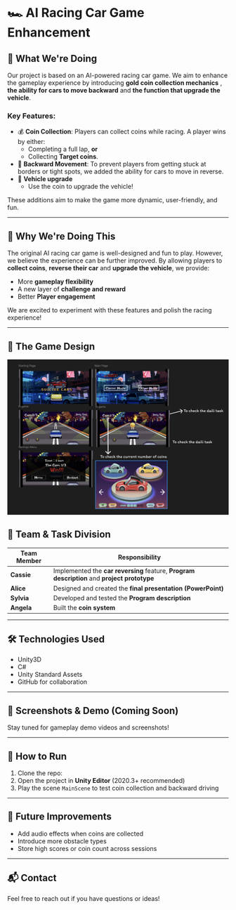# 🏎️ AI Racing Car Game Enhancement

## 📌 What We're Doing

Our project is based on an AI-powered racing car game. We aim to enhance the gameplay experience by introducing **gold coin collection mechanics** , **the ability for cars to move backward** and **the function that upgrade the vehicle**.

### Key Features:
- 💰 **Coin Collection**: Players can collect coins while racing. A player wins by either:
  - Completing a full lap, **or**
  - Collecting **Target coins**.
- 🔁 **Backward Movement**: To prevent players from getting stuck at borders or tight spots, we added the ability for cars to move in reverse.
- 🚗 **Vehicle upgrade**
  - Use the coin to upgrade the vehicle!

These additions aim to make the game more dynamic, user-friendly, and fun.

---

## 🎯 Why We're Doing This

The original AI racing car game is well-designed and fun to play. However, we believe the experience can be further improved. By allowing players to **collect coins**, **reverse their car** and **upgrade the vehicle**, we provide:

- More **gameplay flexibility**
- A new layer of **challenge and reward**
- Better **Player engagement**

We are excited to experiment with these features and polish the racing experience!

---

## 📎 The Game Design
![The Game Design](./images/Figma.png)


## 👥 Team & Task Division

| Team Member         | Responsibility                                              |
|---------------------|-------------------------------------------------------------|
| **Cassie**  | Implemented the **car reversing** feature, **Program description**  and **project prototype** |
| **Alice**           | Designed and created the **final presentation (PowerPoint)** |
| **Sylvia**          | Developed and tested the **Program description**           |
| **Angela**          | Built the **coin system**|

---

## 🛠️ Technologies Used
- Unity3D
- C#
- Unity Standard Assets
- GitHub for collaboration

---

## 📸 Screenshots & Demo (Coming Soon)

Stay tuned for gameplay demo videos and screenshots!

---

## 🔄 How to Run

1. Clone the repo:
2. Open the project in **Unity Editor** (2020.3+ recommended)
3. Play the scene `MainScene` to test coin collection and backward driving

---

## 🚧 Future Improvements

- Add audio effects when coins are collected
- Introduce more obstacle types
- Store high scores or coin count across sessions

---

## 📬 Contact

Feel free to reach out if you have questions or ideas!

